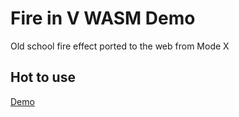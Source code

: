 # Fire in V WASM Demo
Old school fire effect ported to the web from Mode X

## Hot to use
[Demo](https://sewerynkaminski.github.com/Fire-in-V-WASM-Demo)
